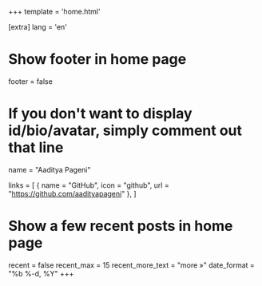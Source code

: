+++
template = 'home.html'

[extra]
lang = 'en'

# Show footer in home page
footer = false

# If you don't want to display id/bio/avatar, simply comment out that line
name = "Aaditya Pageni"
<!-- id = "apageni" -->
<!-- bio = "dog person, killer" -->
<!-- avatar = "img/avatar.webp" -->
links = [
    { name = "GitHub", icon = "github", url = "https://github.com/aadityapageni" },
    <!-- { name = "Twitter", icon = "twitter", url = "https://twitter.com/<your-username>" }, -->
    <!-- { name = "Email", icon = "email", url = "mailto:<your-email-address>" }, -->
]

# Show a few recent posts in home page
recent = false
recent_max = 15
recent_more_text = "more »"
date_format = "%b %-d, %Y"
+++

<!-- Hi, I'm ... -->